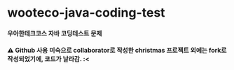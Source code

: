 # wooteco-java-coding-test

#### 우아한테크코스 자바 코딩테스트 문제

#### ⚠️ </U>Github 사용 미숙으로 collaborator로 작성한 christmas 프로젝트 외에는 fork로 작성되었기에, 코드가 날라감.</U> :<
